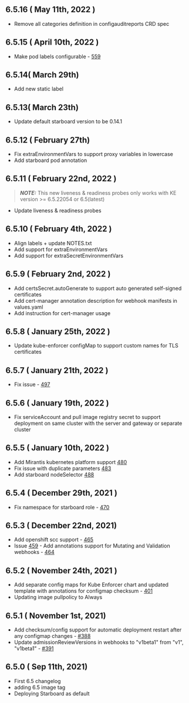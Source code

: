 ## 6.5.16 ( May 11th, 2022 )
* Remove all categories definition in configauditreports CRD spec
## 6.5.15 ( April 10th, 2022 )
* Make pod labels configurable - [559](https://github.com/aquasecurity/aqua-helm/pull/559)
## 6.5.14( March 29th)
* Add new static label
## 6.5.13( March 23th)
* Update default starboard version to be 0.14.1
## 6.5.12 ( February 27th)
* Fix extraEnvironmentVars to support proxy variables in lowercase
* Add starboard pod annotation
## 6.5.11 ( February 22nd, 2022 )
> **_NOTE:_**  This new liveness & readiness probes only works with KE version >= 6.5.22054 or 6.5(latest)
* Update liveness & readiness probes
## 6.5.10 ( February 4th, 2022 )
* Align labels + update NOTES.txt
* Add support for extraEnvironmentVars
* Add support for extraSecretEnvironmentVars
## 6.5.9 ( February 2nd, 2022 )
* Add certsSecret.autoGenerate to support auto generated self-signed certificates
* Add cert-manager annotation description for webhook manifests in values.yaml
* Add instruction for cert-manager usage
## 6.5.8 ( January 25th, 2022 )
* Update kube-enforcer configMap to support custom names for TLS certificates
## 6.5.7 ( January 21th, 2022 )
* Fix issue - [497](https://github.com/aquasecurity/aqua-helm/issues/497)
## 6.5.6 ( January 19th, 2022 )
* Fix serviceAccount and pull image registry secret to support deployment on same cluster
  with the server and gateway or separate cluster
## 6.5.5 ( January 10th, 2022 )
* Add Mirantis kubernetes platform support [480](https://github.com/aquasecurity/aqua-helm/pull/480)
* Fix issue with duplicate parameters [483](https://github.com/aquasecurity/aqua-helm/issues/483)
* Add starboard nodeSelector [488](https://github.com/aquasecurity/aqua-helm/pull/488)
## 6.5.4 ( December 29th, 2021 )
* Fix namespace for starboard role - [470](https://github.com/aquasecurity/aqua-helm/pull/470)
## 6.5.3 ( December 22nd, 2021)
* Add openshift scc support - [465](https://github.com/aquasecurity/aqua-helm/pull/465)
* Issue [459](https://github.com/aquasecurity/aqua-helm/issues/459) - Add annotations support for Mutating and Validation webhooks - [464](https://github.com/aquasecurity/aqua-helm/pull/464)
## 6.5.2 ( November 24th, 2021 )
* Add separate config maps for Kube Enforcer chart and updated template with annotations for configmap checksum - [401](https://github.com/aquasecurity/aqua-helm/pull/401)
* Updating image pullpolicy to Always

## 6.5.1 ( November 1st, 2021)
* Add checksum/config support for automatic deployment restart after any configmap changes - [#388](https://github.com/aquasecurity/aqua-helm/pull/388)
* Update admissionReviewVersions in webhooks to "v1beta1" from "v1", "v1beta1" - [#391](https://github.com/aquasecurity/aqua-helm/pull/391)
## 6.5.0 ( Sep 11th, 2021)
* First 6.5 changelog
* adding 6.5 image tag
* Deploying Starboard as default